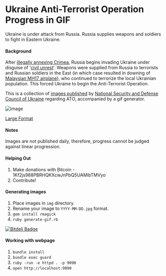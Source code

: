 # Ukraine Anti-Terrorist Operation Progress in GIF

Ukraine is under attack from Russia. Russia supplies weapons and soldiers to fight in Eastern Ukraine.

#### Background

After [illegally annexing Crimea](http://en.wikipedia.org/wiki/Annexation_of_Crimea_by_the_Russian_Federation), Russia begins invading Ukraine under disguise of '[civil unrest](http://en.wikipedia.org/wiki/2014_pro-Russian_unrest_in_Ukraine)'. Weapons were supplied from Russia to terrorists and Russian soldiers in the East (in which case resulted in downing of [Malaysian MH17 airplane](http://www.usatoday.com/story/news/world/2014/07/17/malaysian-airlines-crash-ukraine-russia/12779763/)), who continued to terrorize the local Ukrainian population. This forced Ukraine to begin the Anti-Terrorist Operation.

This is a collection of [images published](http://mediarnbo.org/) by [National Security and Defense Council of Ukraine](http://www.rnbo.gov.ua/) regarding ATO, accompanied by a gif generator.

![image](http://yurikoval.github.io/ATO-progress/img/ukraine-ato-current-small.gif)

[Large Format](http://yurikoval.github.io/ATO-progress/img/ukraine-ato-current.gif)

#### Notes

Images are not published daily, therefore, progress cannot be judged against linear progression.

#### Helping Out

1. Make donations with Bitcoin - 1Kf2js988PBRHQKXcwJnPbQ5UAMibTMVyo
2. Contribute!


#### Generating images

1. Place images in `img` directory.
2. Rename your image to `YYYY-MM-DD.jpg` format.
3. `gem install rmagick`
4. `ruby generate-gif.rb`

[![Bitdeli Badge](https://d2weczhvl823v0.cloudfront.net/yurikoval/ato-progress/trend.png)](https://bitdeli.com/free "Bitdeli Badge")

#### Working with webpage

1. `bundle install`
1. `bundle exec guard`
1. `ruby -run -e httpd . -p 9090`
1. `open http://localhost:9090`